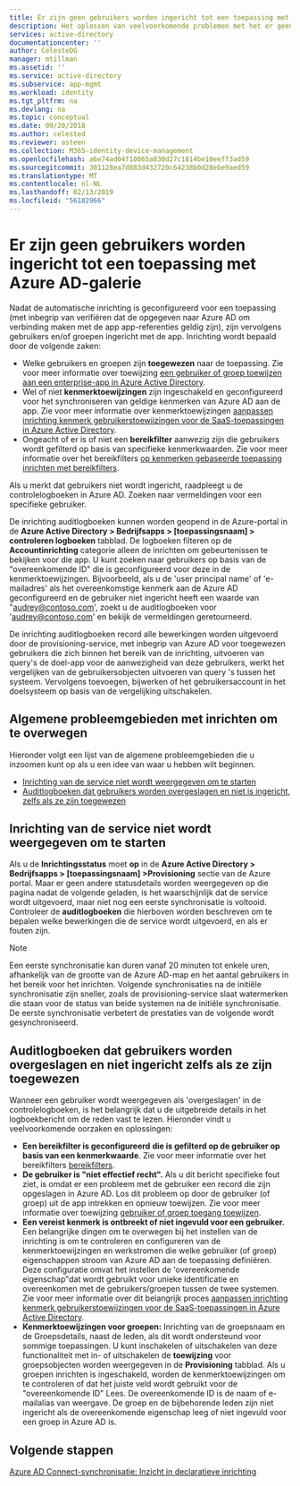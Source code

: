 ```yaml
---
title: Er zijn geen gebruikers worden ingericht tot een toepassing met Azure AD-galerie | Microsoft Docs
description: Het oplossen van veelvoorkomende problemen met het er geen gebruikers worden weergegeven in een Azure AD-galerie toepassing die u hebt geconfigureerd voor het inrichten van gebruikers met Azure AD
services: active-directory
documentationcenter: ''
author: CelesteDG
manager: mtillman
ms.assetid: ''
ms.service: active-directory
ms.subservice: app-mgmt
ms.workload: identity
ms.tgt_pltfrm: na
ms.devlang: na
ms.topic: conceptual
ms.date: 09/20/2018
ms.author: celested
ms.reviewer: asteen
ms.collection: M365-identity-device-management
ms.openlocfilehash: a6e74ad04f10865a830d27c1814be10eeff3ad59
ms.sourcegitcommit: 301128ea7d883d432720c64238b0d28ebe9aed59
ms.translationtype: MT
ms.contentlocale: nl-NL
ms.lasthandoff: 02/13/2019
ms.locfileid: "56182966"
---
```

# <a name="no-users-are-being-provisioned-to-an-azure-ad-gallery-application"></a>Er zijn geen gebruikers worden ingericht tot een toepassing met Azure AD-galerie
Nadat de automatische inrichting is geconfigureerd voor een toepassing (met inbegrip van verifiëren dat de opgegeven naar Azure AD om verbinding maken met de app app-referenties geldig zijn), zijn vervolgens gebruikers en/of groepen ingericht met de app. Inrichting wordt bepaald door de volgende zaken:

-   Welke gebruikers en groepen zijn **toegewezen** naar de toepassing. Zie voor meer informatie over toewijzing [een gebruiker of groep toewijzen aan een enterprise-app in Azure Active Directory](assign-user-or-group-access-portal.md).
-   Wel of niet **kenmerktoewijzingen** zijn ingeschakeld en geconfigureerd voor het synchroniseren van geldige kenmerken van Azure AD aan de app. Zie voor meer informatie over kenmerktoewijzingen [aanpassen inrichting kenmerk gebruikerstoewijzingen voor de SaaS-toepassingen in Azure Active Directory](customize-application-attributes.md).
-   Ongeacht of er is of niet een **bereikfilter** aanwezig zijn die gebruikers wordt gefilterd op basis van specifieke kenmerkwaarden. Zie voor meer informatie over het bereikfilters [op kenmerken gebaseerde toepassing inrichten met bereikfilters](define-conditional-rules-for-provisioning-user-accounts.md).
  
Als u merkt dat gebruikers niet wordt ingericht, raadpleegt u de controlelogboeken in Azure AD. Zoeken naar vermeldingen voor een specifieke gebruiker.

De inrichting auditlogboeken kunnen worden geopend in de Azure-portal in de **Azure Active Directory &gt; Bedrijfsapps &gt; \[toepassingsnaam\] &gt; controleren logboeken** tabblad. De logboeken filteren op de **Accountinrichting** categorie alleen de inrichten om gebeurtenissen te bekijken voor die app. U kunt zoeken naar gebruikers op basis van de "overeenkomende ID" die is geconfigureerd voor deze in de kenmerktoewijzingen. Bijvoorbeeld, als u de 'user principal name' of 'e-mailadres' als het overeenkomstige kenmerk aan de Azure AD geconfigureerd en de gebruiker niet ingericht heeft een waarde van "audrey@contoso.com', zoekt u de auditlogboeken voor 'audrey@contoso.com' en bekijk de vermeldingen geretourneerd.

De inrichting auditlogboeken record alle bewerkingen worden uitgevoerd door de provisioning-service, met inbegrip van Azure AD voor toegewezen gebruikers die zich binnen het bereik van de inrichting, uitvoeren van query's de doel-app voor de aanwezigheid van deze gebruikers, werkt het vergelijken van de gebruikersobjecten uitvoeren van query 's tussen het systeem. Vervolgens toevoegen, bijwerken of het gebruikersaccount in het doelsysteem op basis van de vergelijking uitschakelen.

## <a name="general-problem-areas-with-provisioning-to-consider"></a>Algemene probleemgebieden met inrichten om te overwegen
Hieronder volgt een lijst van de algemene probleemgebieden die u inzoomen kunt op als u een idee van waar u hebben wilt beginnen.

- [Inrichting van de service niet wordt weergegeven om te starten](#provisioning-service-does-not-appear-to-start)
- [Auditlogboeken dat gebruikers worden overgeslagen en niet is ingericht, zelfs als ze zijn toegewezen](#audit-logs-say-users-are-skipped-and-not-provisioned-even-though-they-are-assigned)

## <a name="provisioning-service-does-not-appear-to-start"></a>Inrichting van de service niet wordt weergegeven om te starten
Als u de **Inrichtingsstatus** moet **op** in de **Azure Active Directory &gt; Bedrijfsapps &gt; \[toepassingsnaam\] &gt;Provisioning** sectie van de Azure portal. Maar er geen andere statusdetails worden weergegeven op die pagina nadat de volgende geladen, is het waarschijnlijk dat de service wordt uitgevoerd, maar niet nog een eerste synchronisatie is voltooid. Controleer de **auditlogboeken** die hierboven worden beschreven om te bepalen welke bewerkingen die de service wordt uitgevoerd, en als er fouten zijn.

>[!NOTE]
>Een eerste synchronisatie kan duren vanaf 20 minuten tot enkele uren, afhankelijk van de grootte van de Azure AD-map en het aantal gebruikers in het bereik voor het inrichten. Volgende synchronisaties na de initiële synchronisatie zijn sneller, zoals de provisioning-service slaat watermerken die staan voor de status van beide systemen na de initiële synchronisatie. De eerste synchronisatie verbetert de prestaties van de volgende wordt gesynchroniseerd.
>


## <a name="audit-logs-say-users-are-skipped-and-not-provisioned-even-though-they-are-assigned"></a>Auditlogboeken dat gebruikers worden overgeslagen en niet ingericht zelfs als ze zijn toegewezen

Wanneer een gebruiker wordt weergegeven als 'overgeslagen' in de controlelogboeken, is het belangrijk dat u de uitgebreide details in het logboekbericht om de reden vast te lezen. Hieronder vindt u veelvoorkomende oorzaken en oplossingen:

- **Een bereikfilter is geconfigureerd** **die is gefilterd op de gebruiker op basis van een kenmerkwaarde**. Zie voor meer informatie over het bereikfilters [bereikfilters](define-conditional-rules-for-provisioning-user-accounts.md).
- **De gebruiker is "niet effectief recht".** Als u dit bericht specifieke fout ziet, is omdat er een probleem met de gebruiker een record die zijn opgeslagen in Azure AD. Los dit probleem op door de gebruiker (of groep) uit de app intrekken en opnieuw toewijzen. Zie voor meer informatie over toewijzing [gebruiker of groep toegang toewijzen](assign-user-or-group-access-portal.md).
- **Een vereist kenmerk is ontbreekt of niet ingevuld voor een gebruiker.** Een belangrijke dingen om te overwegen bij het instellen van de inrichting is om te controleren en configureren van de kenmerktoewijzingen en werkstromen die welke gebruiker (of groep) eigenschappen stroom van Azure AD aan de toepassing definiëren. Deze configuratie omvat het instellen de 'overeenkomende eigenschap"dat wordt gebruikt voor unieke identificatie en overeenkomen met de gebruikers/groepen tussen de twee systemen. Zie voor meer informatie over dit belangrijk proces [aanpassen inrichting kenmerk gebruikerstoewijzingen voor de SaaS-toepassingen in Azure Active Directory](customize-application-attributes.md).
- **Kenmerktoewijzingen voor groepen:** Inrichting van de groepsnaam en de Groepsdetails, naast de leden, als dit wordt ondersteund voor sommige toepassingen. U kunt inschakelen of uitschakelen van deze functionaliteit met in- of uitschakelen de **toewijzing** voor groepsobjecten worden weergegeven in de **Provisioning** tabblad. Als u groepen inrichten is ingeschakeld, worden de kenmerktoewijzingen om te controleren of dat het juiste veld wordt gebruikt voor de "overeenkomende ID" Lees. De overeenkomende ID is de naam of e-mailalias van weergave. De groep en de bijbehorende leden zijn niet ingericht als de overeenkomende eigenschap leeg of niet ingevuld voor een groep in Azure AD is.

## <a name="next-steps"></a>Volgende stappen

[Azure AD Connect-synchronisatie: Inzicht in declaratieve inrichting](../hybrid/concept-azure-ad-connect-sync-declarative-provisioning.md)

